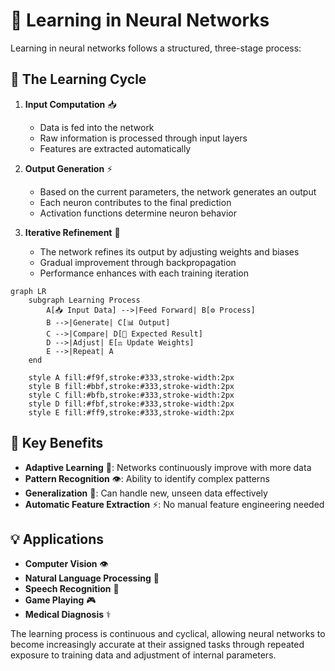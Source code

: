 # 🧠 Learning in Neural Networks

Learning in neural networks follows a structured, three-stage process:

## 🔄 The Learning Cycle

1. **Input Computation** 📥
   - Data is fed into the network
   - Raw information is processed through input layers
   - Features are extracted automatically
   
2. **Output Generation** ⚡
   - Based on the current parameters, the network generates an output
   - Each neuron contributes to the final prediction
   - Activation functions determine neuron behavior

3. **Iterative Refinement** 🎯
   - The network refines its output by adjusting weights and biases
   - Gradual improvement through backpropagation
   - Performance enhances with each training iteration

```mermaid
graph LR
    subgraph Learning Process
        A[📥 Input Data] -->|Feed Forward| B[⚙️ Process]
        B -->|Generate| C[📊 Output]
        C -->|Compare| D[🎯 Expected Result]
        D -->|Adjust| E[⚖️ Update Weights]
        E -->|Repeat| A
    end

    style A fill:#f9f,stroke:#333,stroke-width:2px
    style B fill:#bbf,stroke:#333,stroke-width:2px
    style C fill:#bfb,stroke:#333,stroke-width:2px
    style D fill:#fbf,stroke:#333,stroke-width:2px
    style E fill:#ff9,stroke:#333,stroke-width:2px
```

## 🌟 Key Benefits

- **Adaptive Learning** 🔄: Networks continuously improve with more data
- **Pattern Recognition** 👁️: Ability to identify complex patterns
- **Generalization** 🎯: Can handle new, unseen data effectively
- **Automatic Feature Extraction** ⚡: No manual feature engineering needed

## 💡 Applications

- **Computer Vision** 👁️
- **Natural Language Processing** 📝
- **Speech Recognition** 🎤
- **Game Playing** 🎮
- **Medical Diagnosis** ⚕️

The learning process is continuous and cyclical, allowing neural networks to become increasingly accurate at their assigned tasks through repeated exposure to training data and adjustment of internal parameters.